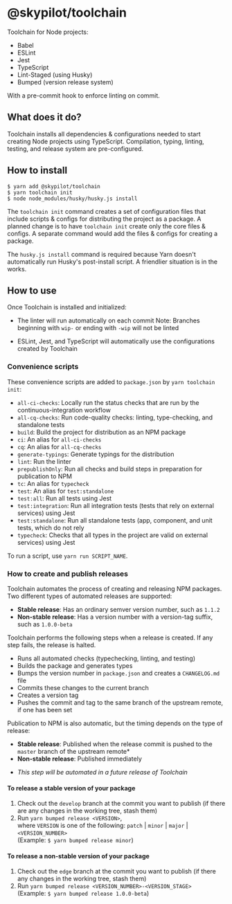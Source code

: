 # @skypilot/toolchain
Toolchain for Node projects:
- Babel
- ESLint
- Jest
- TypeScript
- Lint-Staged (using Husky)
- Bumped (version release system)

With a pre-commit hook to enforce linting on commit.

## What does it do?
Toolchain installs all dependencies & configurations needed to start creating Node projects
using TypeScript. Compilation, typing, linting, testing, and release system are pre-configured.


## How to install
```
$ yarn add @skypilot/toolchain
$ yarn toolchain init
$ node node_modules/husky/husky.js install
```

The `toolchain init` command creates a set of configuration files that include scripts & configs
for distributing the project as a package. A planned change is to have `toolchain init` create only
the core files & configs. A separate command would add the files & configs for creating a package.

The `husky.js install` command is required because Yarn doesn't automatically run Husky's
post-install script. A friendlier situation is in the works.

## How to use

Once Toolchain is installed and initialized:

- The linter will run automatically on each commit
  Note: Branches beginning with `wip-` or ending with `-wip` will not be linted

- ESLint, Jest, and TypeScript will automatically use the configurations created by Toolchain

### Convenience scripts

These convenience scripts are added to `package.json` by `yarn toolchain init`:

- `all-ci-checks`: Locally run the status checks that are run by the continuous-integration workflow
- `all-cq-checks`: Run code-quality checks: linting, type-checking, and standalone tests
- `build`: Build the project for distribution as an NPM package
- `ci`: An alias for `all-ci-checks`
- `cq`: An alias for `all-cq-checks`
- `generate-typings`: Generate typings for the distribution
- `lint`: Run the linter
- `prepublishOnly`: Run all checks and build steps in preparation for publication to NPM
- `tc`: An alias for `typecheck`
- `test`: An alias for `test:standalone`
- `test:all`: Run all tests using Jest
- `test:integration`: Run all integration tests (tests that rely on external services) using Jest
- `test:standalone`: Run all standalone tests (app, component, and unit tests, which do not rely
- `typecheck`: Checks that all types in the project are valid
on external services) using Jest

To run a script, use `yarn run SCRIPT_NAME`.

### How to create and publish releases

Toolchain automates the process of creating and releasing NPM packages. Two different types of
automated releases are supported:
- **Stable release**: Has an ordinary semver version number, such as `1.1.2`
- **Non-stable release**: Has a version number with a version-tag suffix, such as `1.0.0-beta`

Toolchain performs the following steps when a release is created. If any step fails, the release is
halted.

- Runs all automated checks (typechecking, linting, and testing)
- Builds the package and generates types
- Bumps the version number in `package.json` and creates a `CHANGELOG.md` file
- Commits these changes to the current branch
- Creates a version tag
- Pushes the commit and tag to the same branch of the upstream remote, if one has been set

Publication to NPM is also automatic, but the timing depends on the type of release:

- **Stable release**: Published when the release commit is pushed to the `master` branch of the
upstream remote*
- **Non-stable release**: Published immediately

* _This step will be automated in a future release of Toolchain_

#### To release a stable version of your package

1. Check out the `develop` branch at the commit you want to publish (if there are any changes in
the working tree, stash them)
2. Run `yarn bumped release <VERSION>`,  
  where `VERSION` is one of the following: `patch` | `minor` | `major` | `<VERSION_NUMBER>`  
  (Example: `$ yarn bumped release minor`)

#### To release a non-stable version of your package

1. Check out the `edge` branch at the commit you want to publish (if there any changes in the
working tree, stash them)
2. Run `yarn bumped release <VERSION_NUMBER>-<VERSION_STAGE>`  
  (Example: `$ yarn bumped release 1.0.0-beta`)
